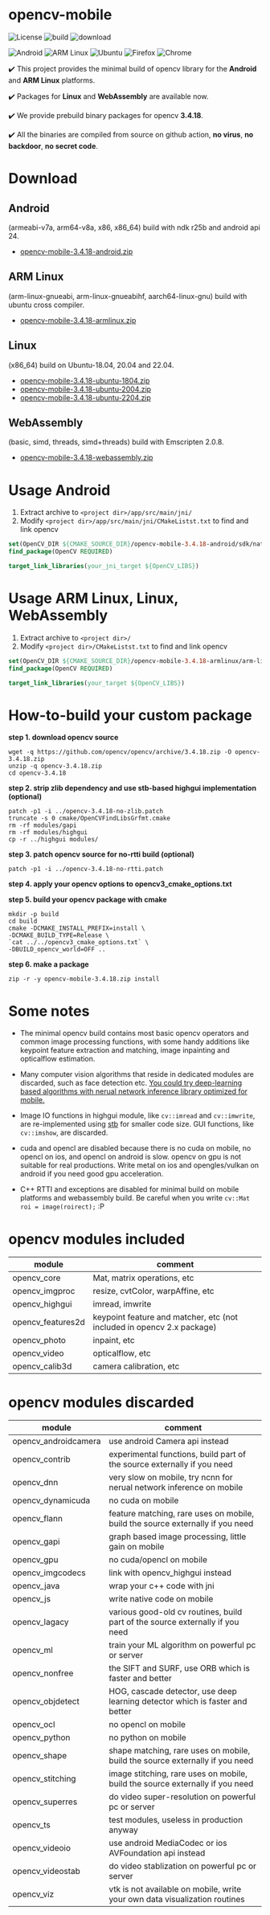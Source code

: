 # opencv-mobile

![License](https://img.shields.io/badge/License-Apache%202.0-blue.svg?style=for-the-badge)
![build](https://img.shields.io/github/actions/workflow/status/rabiloo/opencv-mobile/release.yml?style=for-the-badge)
![download](https://img.shields.io/github/downloads/rabiloo/opencv-mobile/total.svg?style=for-the-badge)

![Android](https://img.shields.io/badge/Android-3DDC84?style=for-the-badge&logo=android&logoColor=white)
![ARM Linux](https://img.shields.io/badge/ARM_Linux-FCC624?style=for-the-badge&logo=linux&logoColor=black)
![Ubuntu](https://img.shields.io/badge/Ubuntu-E95420?style=for-the-badge&logo=ubuntu&logoColor=white)
![Firefox](https://img.shields.io/badge/Firefox-FF7139?style=for-the-badge&logo=Firefox-Browser&logoColor=white)
![Chrome](https://img.shields.io/badge/Chrome-4285F4?style=for-the-badge&logo=Google-chrome&logoColor=white)

✔️ This project provides the minimal build of opencv library for the **Android** and **ARM Linux** platforms.

✔️ Packages for **Linux** and **WebAssembly** are available now.

✔️ We provide prebuild binary packages for opencv **3.4.18**.

✔️ All the binaries are compiled from source on github action, **no virus**, **no backdoor**, **no secret code**.

# Download

## Android

(armeabi-v7a, arm64-v8a, x86, x86_64) build with ndk r25b and android api 24.

* [opencv-mobile-3.4.18-android.zip](https://github.com/rabiloo/opencv-mobile/releases/download/v17/opencv-mobile-3.4.18-android.zip)


## ARM Linux

(arm-linux-gnueabi, arm-linux-gnueabihf, aarch64-linux-gnu) build with ubuntu cross compiler.

* [opencv-mobile-3.4.18-armlinux.zip](https://github.com/rabiloo/opencv-mobile/releases/download/v17/opencv-mobile-3.4.18-armlinux.zip)

## Linux

(x86_64) build on Ubuntu-18.04, 20.04 and 22.04.

* [opencv-mobile-3.4.18-ubuntu-1804.zip](https://github.com/rabiloo/opencv-mobile/releases/download/v17/opencv-mobile-3.4.18-ubuntu-1804.zip)
* [opencv-mobile-3.4.18-ubuntu-2004.zip](https://github.com/rabiloo/opencv-mobile/releases/download/v17/opencv-mobile-3.4.18-ubuntu-2004.zip)
* [opencv-mobile-3.4.18-ubuntu-2204.zip](https://github.com/rabiloo/opencv-mobile/releases/download/v17/opencv-mobile-3.4.18-ubuntu-2204.zip)

## WebAssembly

(basic, simd, threads, simd+threads) build with Emscripten 2.0.8.

* [opencv-mobile-3.4.18-webassembly.zip](https://github.com/rabiloo/opencv-mobile/releases/download/v17/opencv-mobile-3.4.18-webassembly.zip)

# Usage Android

1. Extract archive to ```<project dir>/app/src/main/jni/```
2. Modify ```<project dir>/app/src/main/jni/CMakeListst.txt``` to find and link opencv

```cmake
set(OpenCV_DIR ${CMAKE_SOURCE_DIR}/opencv-mobile-3.4.18-android/sdk/native/jni)
find_package(OpenCV REQUIRED)

target_link_libraries(your_jni_target ${OpenCV_LIBS})
```

# Usage ARM Linux, Linux, WebAssembly

1. Extract archive to ```<project dir>/```
2. Modify ```<project dir>/CMakeListst.txt``` to find and link opencv

```cmake
set(OpenCV_DIR ${CMAKE_SOURCE_DIR}/opencv-mobile-3.4.18-armlinux/arm-linux-gnueabihf/lib/cmake/opencv4)
find_package(OpenCV REQUIRED)

target_link_libraries(your_target ${OpenCV_LIBS})
```

# How-to-build your custom package

**step 1. download opencv source**
```shell
wget -q https://github.com/opencv/opencv/archive/3.4.18.zip -O opencv-3.4.18.zip
unzip -q opencv-3.4.18.zip
cd opencv-3.4.18
```

**step 2. strip zlib dependency and use stb-based highgui implementation (optional)**
```shell
patch -p1 -i ../opencv-3.4.18-no-zlib.patch
truncate -s 0 cmake/OpenCVFindLibsGrfmt.cmake
rm -rf modules/gapi
rm -rf modules/highgui
cp -r ../highgui modules/
```

**step 3. patch opencv source for no-rtti build (optional)**
```shell
patch -p1 -i ../opencv-3.4.18-no-rtti.patch
```

**step 4. apply your opencv options to opencv3_cmake_options.txt**

**step 5. build your opencv package with cmake**
```shell
mkdir -p build
cd build
cmake -DCMAKE_INSTALL_PREFIX=install \
-DCMAKE_BUILD_TYPE=Release \
`cat ../../opencv3_cmake_options.txt` \
-DBUILD_opencv_world=OFF ..
```

**step 6. make a package**
```shell
zip -r -y opencv-mobile-3.4.18.zip install
```

# Some notes

* The minimal opencv build contains most basic opencv operators and common image processing functions, with some handy additions like keypoint feature extraction and matching, image inpainting and opticalflow estimation.

* Many computer vision algorithms that reside in dedicated modules are discarded, such as face detection etc. [You could try deep-learning based algorithms with nerual network inference library optimized for mobile.](https://github.com/Tencent/ncnn)

* Image IO functions in highgui module, like ```cv::imread``` and ```cv::imwrite```, are re-implemented using [stb](https://github.com/nothings/stb) for smaller code size. GUI functions, like ```cv::imshow```, are discarded.

* cuda and opencl are disabled because there is no cuda on mobile, no opencl on ios, and opencl on android is slow. opencv on gpu is not suitable for real productions. Write metal on ios and opengles/vulkan on android if you need good gpu acceleration.

* C++ RTTI and exceptions are disabled for minimal build on mobile platforms and webassembly build. Be careful when you write ```cv::Mat roi = image(roirect);```  :P

# opencv modules included

|module|comment|
|---|---|
|opencv_core|Mat, matrix operations, etc|
|opencv_imgproc|resize, cvtColor, warpAffine, etc|
|opencv_highgui|imread, imwrite|
|opencv_features2d|keypoint feature and matcher, etc (not included in opencv 2.x package)|
|opencv_photo|inpaint, etc|
|opencv_video|opticalflow, etc|
|opencv_calib3d|camera calibration, etc|

# opencv modules discarded

|module|comment|
|---|---|
|opencv_androidcamera|use android Camera api instead|
|opencv_contrib|experimental functions, build part of the source externally if you need|
|opencv_dnn|very slow on mobile, try ncnn for nerual network inference on mobile|
|opencv_dynamicuda|no cuda on mobile|
|opencv_flann|feature matching, rare uses on mobile, build the source externally if you need|
|opencv_gapi|graph based image processing, little gain on mobile|
|opencv_gpu|no cuda/opencl on mobile|
|opencv_imgcodecs|link with opencv_highgui instead|
|opencv_java|wrap your c++ code with jni|
|opencv_js|write native code on mobile|
|opencv_lagacy|various good-old cv routines, build part of the source externally if you need|
|opencv_ml|train your ML algorithm on powerful pc or server|
|opencv_nonfree|the SIFT and SURF, use ORB which is faster and better|
|opencv_objdetect|HOG, cascade detector, use deep learning detector which is faster and better|
|opencv_ocl|no opencl on mobile|
|opencv_python|no python on mobile|
|opencv_shape|shape matching, rare uses on mobile, build the source externally if you need|
|opencv_stitching|image stitching, rare uses on mobile, build the source externally if you need|
|opencv_superres|do video super-resolution on powerful pc or server|
|opencv_ts|test modules, useless in production anyway|
|opencv_videoio|use android MediaCodec or ios AVFoundation api instead|
|opencv_videostab|do video stablization on powerful pc or server|
|opencv_viz|vtk is not available on mobile, write your own data visualization routines|


